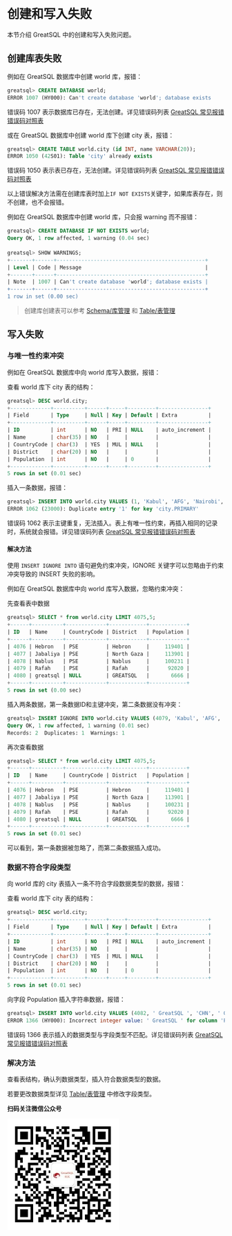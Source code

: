 # 创建和写入失败

本节介绍 GreatSQL 中的创建和写入失败问题。

## 创建库表失败
例如在  GreatSQL  数据库中创建 world 库，报错：

```sql
greatsql> CREATE DATABASE world;
ERROR 1007 (HY000): Can't create database 'world'; database exists
```
错误码 1007 表示数据库已存在，无法创建。详见错误码列表 [GreatSQL 常见报错错误码对照表](./12-8-1-error-code-reference.md)


或在 GreatSQL 数据库中创建 world 库下创建 city 表，报错：

```sql
greatsql> CREATE TABLE world.city (id INT, name VARCHAR(20));
ERROR 1050 (42S01): Table 'city' already exists
```
错误码 1050 表示表已存在，无法创建。详见错误码列表 [GreatSQL 常见报错错误码对照表](./12-8-1-error-code-reference.md)

以上错误解决方法需在创建库表时加上`IF NOT EXISTS`关键字，如果库表存在，则不创建，也不会报错。

例如在  GreatSQL  数据库中创建 world 库，只会报 warning 而不报错：

```sql
greatsql> CREATE DATABASE IF NOT EXISTS world;
Query OK, 1 row affected, 1 warning (0.04 sec)

greatsql> SHOW WARNINGS;
+-------+------+------------------------------------------------+
| Level | Code | Message                                        |
+-------+------+------------------------------------------------+
| Note  | 1007 | Can't create database 'world'; database exists |
+-------+------+------------------------------------------------+
1 row in set (0.00 sec)

```
> 创建库创建表可以参考 [Schema/库管理](./12-2-2-dp-schema.md) 和 [Table/表管理](./12-2-3-dp-table.md)

## 写入失败

### 与唯一性约束冲突
例如在 GreatSQL 数据库中向 world 库写入数据，报错：

查看 world 库下 city 表的结构：

```sql
greatsql> DESC world.city;
+-------------+----------+------+-----+---------+----------------+
| Field       | Type     | Null | Key | Default | Extra          |
+-------------+----------+------+-----+---------+----------------+
| ID          | int      | NO   | PRI | NULL    | auto_increment |
| Name        | char(35) | NO   |     |         |                |
| CountryCode | char(3)  | YES  | MUL | NULL    |                |
| District    | char(20) | NO   |     |         |                |
| Population  | int      | NO   |     | 0       |                |
+-------------+----------+------+-----+---------+----------------+
5 rows in set (0.01 sec)
```

插入一条数据，报错：

```sql
greatsql> INSERT INTO world.city VALUES (1, 'Kabul', 'AFG', 'Nairobi', 1);
ERROR 1062 (23000): Duplicate entry '1' for key 'city.PRIMARY'
```
错误码 1062 表示主键重复，无法插入。表上有唯一性约束，再插入相同的记录时，系统就会报错。详见错误码列表 [ GreatSQL 常见报错错误码对照表](./12-8-1-error-code-reference.md)

#### 解决方法

使用 `INSERT IGNORE INTO` 语句避免约束冲突，IGNORE 关键字可以忽略由于约束冲突导致的 INSERT 失败的影响。

例如在  GreatSQL  数据库中向 world 库写入数据，忽略约束冲突：

先查看表中数据

```sql
greatsql> SELECT * from world.city LIMIT 4075,5;
+------+----------+-------------+------------+------------+
| ID   | Name     | CountryCode | District   | Population |
+------+----------+-------------+------------+------------+
| 4076 | Hebron   | PSE         | Hebron     |     119401 |
| 4077 | Jabaliya | PSE         | North Gaza |     113901 |
| 4078 | Nablus   | PSE         | Nablus     |     100231 |
| 4079 | Rafah    | PSE         | Rafah      |      92020 |
| 4080 | greatsql | NULL        | GREATSQL   |       6666 |
+------+----------+-------------+------------+------------+
5 rows in set (0.00 sec)
```
插入两条数据，第一条数据ID和主键冲突，第二条数据没有冲突：
```sql
greatsql> INSERT IGNORE INTO world.city VALUES (4079, 'Kabul', 'AFG', 'Nairobi',1) , (4081, 'greatsql', 'CHN', 'greatsql',1);
Query OK, 1 row affected, 1 warning (0.01 sec)
Records: 2  Duplicates: 1  Warnings: 1
```

再次查看数据

```sql
greatsql> SELECT * from world.city LIMIT 4075,5;
+------+----------+-------------+------------+------------+
| ID   | Name     | CountryCode | District   | Population |
+------+----------+-------------+------------+------------+
| 4076 | Hebron   | PSE         | Hebron     |     119401 |
| 4077 | Jabaliya | PSE         | North Gaza |     113901 |
| 4078 | Nablus   | PSE         | Nablus     |     100231 |
| 4079 | Rafah    | PSE         | Rafah      |      92020 |
| 4080 | greatsql | NULL        | GREATSQL   |       6666 |
+------+----------+-------------+------------+------------+
5 rows in set (0.01 sec)
```
可以看到，第一条数据被忽略了，而第二条数据插入成功。

### 数据不符合字段类型

向 world 库的 city 表插入一条不符合字段数据类型的数据，报错：

查看 world 库下 city 表的结构：
```sql
greatsql> DESC world.city;
+-------------+----------+------+-----+---------+----------------+
| Field       | Type     | Null | Key | Default | Extra          |
+-------------+----------+------+-----+---------+----------------+
| ID          | int      | NO   | PRI | NULL    | auto_increment |
| Name        | char(35) | NO   |     |         |                |
| CountryCode | char(3)  | YES  | MUL | NULL    |                |
| District    | char(20) | NO   |     |         |                |
| Population  | int      | NO   |     | 0       |                |
+-------------+----------+------+-----+---------+----------------+
5 rows in set (0.01 sec)
```

向字段 Population 插入字符串数据，报错：

```sql
greatsql> INSERT INTO world.city VALUES (4082, ' GreatSQL ', 'CHN', ' GreatSQL ',' GreatSQL ');
ERROR 1366 (HY000): Incorrect integer value: ' GreatSQL ' for column 'Population' at row 1
```
错误码 1366 表示插入的数据类型与字段类型不匹配。详见错误码列表 [ GreatSQL 常见报错错误码对照表](./12-8-1-error-code-reference.md)

### 解决方法

查看表结构，确认列数据类型，插入符合数据类型的数据。

若要更改数据类型详见 [Table/表管理](./12-2-3-dp-table.md) 中修改字段类型。



**扫码关注微信公众号**

![greatsql-wx](../greatsql-wx.jpg)
